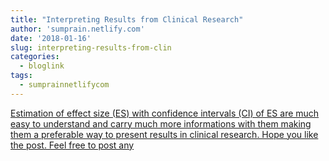 ```yaml
---
title: "Interpreting Results from Clinical Research"
author: 'sumprain.netlify.com'
date: '2018-01-16'
slug: interpreting-results-from-clin
categories:
  - bloglink
tags:
  - sumprainnetlifycom
---
```


[Estimation of effect size (ES) with confidence intervals (CI) of ES are much easy to understand and carry much more informations with them making them a preferable way to present results in clinical research. Hope you like the post. Feel free to post any<i class="fas fa-external-link-alt"></i>](https://sumprain.netlify.com/post/clinical_research_results/)

